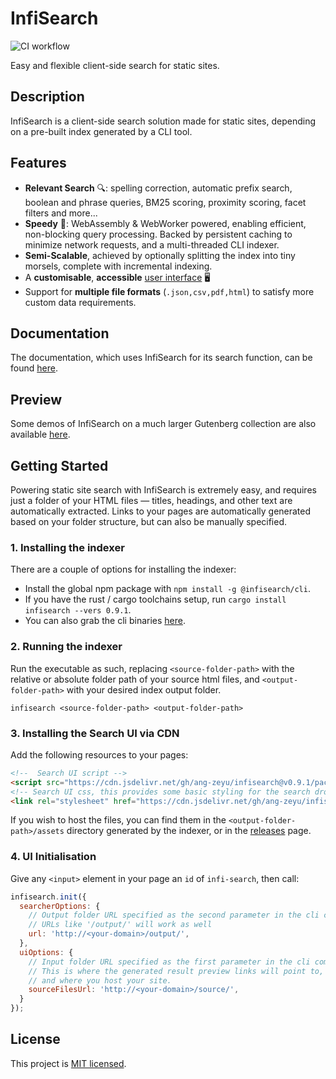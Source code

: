 # InfiSearch

![CI workflow](https://github.com/ang-zeyu/infisearch/actions/workflows/ci.yml/badge.svg)

Easy and flexible client-side search for static sites.

## Description

InfiSearch is a client-side search solution made for static sites, depending on a pre-built index generated by a CLI tool.

## Features

- **Relevant Search** 🔍: spelling correction, automatic prefix search, boolean and phrase queries, BM25 scoring, proximity scoring, facet filters and more...
- **Speedy** 🏇: WebAssembly & WebWorker powered, enabling efficient, non-blocking query processing. Backed by persistent caching to minimize network requests, and a multi-threaded  CLI indexer.
- **Semi-Scalable**, achieved by optionally splitting the index into tiny morsels, complete with incremental indexing.
- A **customisable**, **accessible** [user interface](https://infi-search.com/infisearch/search_configuration_styling.html) 🖥️
- Support for **multiple file formats** (`.json,csv,pdf,html`) to satisfy more custom data requirements.

## Documentation

The documentation, which uses InfiSearch for its search function, can be found [here](https://infi-search.com/infisearch/getting_started.html).

## Preview

Some demos of InfiSearch on a much larger Gutenberg collection are also available [here](https://infi-search.com).

## Getting Started

Powering static site search with InfiSearch is extremely easy, and requires just a folder of your HTML files — titles, headings, and other text are automatically extracted. Links to your pages are automatically generated based on your folder structure, but can also be manually specified.

### 1. Installing the indexer

There are a couple of options for installing the indexer:
- Install the global npm package with `npm install -g @infisearch/cli`.
- If you have the rust / cargo toolchains setup, run `cargo install infisearch --vers 0.9.1`.
- You can also grab the cli binaries [here](https://github.com/ang-zeyu/infisearch/releases).

### 2. Running the indexer

Run the executable as such, replacing `<source-folder-path>` with the relative or absolute folder path of your source html files, and `<output-folder-path>` with your desired index output folder.

```
infisearch <source-folder-path> <output-folder-path>
```

### 3. Installing the Search UI via CDN

Add the following resources to your pages:

```html
<!--  Search UI script -->
<script src="https://cdn.jsdelivr.net/gh/ang-zeyu/infisearch@v0.9.1/packages/search-ui/dist/search-ui.ascii.bundle.js"></script>
<!-- Search UI css, this provides some basic styling for the search dropdown, and can be omitted if desired -->
<link rel="stylesheet" href="https://cdn.jsdelivr.net/gh/ang-zeyu/infisearch@v0.9.1/packages/search-ui/dist/search-ui-light.css" />
```

If you wish to host the files, you can find them in the `<output-folder-path>/assets` directory generated by the indexer, or in the [releases](https://github.com/ang-zeyu/infisearch/releases) page.

### 4. UI Initialisation

Give any `<input>` element in your page an `id` of `infi-search`, then call:

```js
infisearch.init({
  searcherOptions: {
    // Output folder URL specified as the second parameter in the cli command
    // URLs like '/output/' will work as well
    url: 'http://<your-domain>/output/',
  },
  uiOptions: {
    // Input folder URL specified as the first parameter in the cli command
    // This is where the generated result preview links will point to,
    // and where you host your site.
    sourceFilesUrl: 'http://<your-domain>/source/',
  }
});
```

## License

This project is [MIT licensed](./LICENSE.md).
